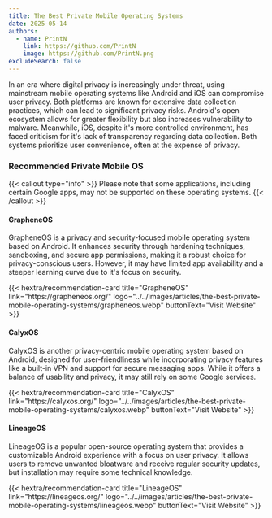 ```yaml
---
title: The Best Private Mobile Operating Systems
date: 2025-05-14
authors:
  - name: PrintN
    link: https://github.com/PrintN
    image: https://github.com/PrintN.png
excludeSearch: false
---
```

In an era where digital privacy is increasingly under threat, using mainstream mobile operating systems like Android and iOS can compromise user privacy. Both platforms are known for extensive data collection practices, which can lead to significant privacy risks. Android's open ecosystem allows for greater flexibility but also increases vulnerability to malware. Meanwhile, iOS, despite it's more controlled environment, has faced criticism for it's lack of transparency regarding data collection. Both systems prioritize user convenience, often at the expense of privacy.

### Recommended Private Mobile OS
{{< callout type="info" >}}
  Please note that some applications, including certain Google apps, may not be supported on these operating systems.
{{< /callout >}}

#### GrapheneOS
GrapheneOS is a privacy and security-focused mobile operating system based on Android. It enhances security through hardening techniques, sandboxing, and secure app permissions, making it a robust choice for privacy-conscious users. However, it may have limited app availability and a steeper learning curve due to it's focus on security.
<div class="recommendations">
  <div class="grid">
    {{< hextra/recommendation-card title="GrapheneOS" link="https://grapheneos.org/" logo="../../images/articles/the-best-private-mobile-operating-systems/grapheneos.webp" buttonText="Visit Website" >}}
  </div>
</div>


#### CalyxOS
CalyxOS is another privacy-centric mobile operating system based on Android, designed for user-friendliness while incorporating privacy features like a built-in VPN and support for secure messaging apps. While it offers a balance of usability and privacy, it may still rely on some Google services.
<div class="recommendations">
  <div class="grid">
    {{< hextra/recommendation-card title="CalyxOS" link="https://calyxos.org/" logo="../../images/articles/the-best-private-mobile-operating-systems/calyxos.webp" buttonText="Visit Website" >}}
  </div>
</div>


#### LineageOS
LineageOS is a popular open-source operating system that provides a customizable Android experience with a focus on user privacy. It allows users to remove unwanted bloatware and receive regular security updates, but installation may require some technical knowledge.
<div class="recommendations">
  <div class="grid">
    {{< hextra/recommendation-card title="LineageOS" link="https://lineageos.org/" logo="../../images/articles/the-best-private-mobile-operating-systems/lineageos.webp" buttonText="Visit Website" >}}
  </div>
</div>